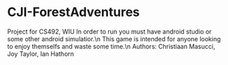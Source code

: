 # CJI-ForestAdventures
Project for CS492, WIU
In order to run you must have android studio or some other android simulatior.\n
This game is intended for anyone looking to enjoy themselfs and waste some time.\n
Authors: Christiaan Masucci, Joy Taylor, Ian Hathorn
